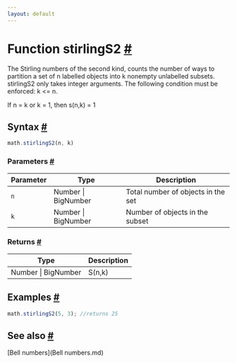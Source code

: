 ```yaml
---
layout: default
---
```


<!-- Note: This file is automatically generated from source code comments. Changes made in this file will be overridden. -->

<h1 id="function-stirlings2">Function stirlingS2 <a href="#function-stirlings2" title="Permalink">#</a></h1>

The Stirling numbers of the second kind, counts the number of ways to partition
a set of n labelled objects into k nonempty unlabelled subsets.
stirlingS2 only takes integer arguments.
The following condition must be enforced: k <= n.

 If n = k or k = 1, then s(n,k) = 1


<h2 id="syntax">Syntax <a href="#syntax" title="Permalink">#</a></h2>

```js
math.stirlingS2(n, k)
```

<h3 id="parameters">Parameters <a href="#parameters" title="Permalink">#</a></h3>

Parameter | Type | Description
--------- | ---- | -----------
`n` | Number &#124; BigNumber | Total number of objects in the set
`k` | Number &#124; BigNumber | Number of objects in the subset

<h3 id="returns">Returns <a href="#returns" title="Permalink">#</a></h3>

Type | Description
---- | -----------
Number &#124; BigNumber | S(n,k)


<h2 id="examples">Examples <a href="#examples" title="Permalink">#</a></h2>

```js
math.stirlingS2(5, 3); //returns 25
```


<h2 id="see-also">See also <a href="#see-also" title="Permalink">#</a></h2>

[Bell numbers](Bell numbers.md)
